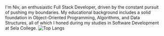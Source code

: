 I'm Niv, an enthusiastic Full Stack Developer, driven by the constant pursuit of pushing my boundaries. My educational background includes a solid foundation in Object-Oriented Programming, Algorithms, and Data Structures, all of which I honed during my studies in Software Development at Sela College.
![Top Langs](https://github-readme-stats.vercel.app/api/top-langs/?username=NivSolomon&langs_count=5&theme=dark&layout=compact)

<!---
NivSolomon/NivSolomon is a ✨ special ✨ repository because its `README.md` (this file) appears on your GitHub profile.
You can click the Preview link to take a look at your changes.
--->
